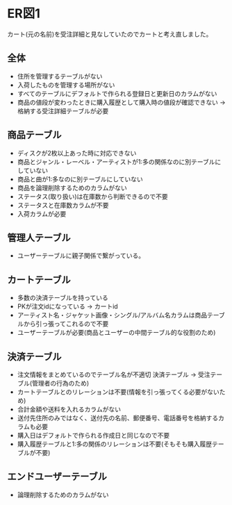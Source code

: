 # ER図1

カート(元の名前)を受注詳細と見なしていたのでカートと考え直しました。

## 全体
- 住所を管理するテーブルがない
- 入荷したものを管理する場所がない
- すべてのテーブルにデフォルトで作られる登録日と更新日のカラムがない
- 商品の値段が変わったときに購入履歴として購入時の値段が確認できない → 格納する受注詳細テーブルが必要

## 商品テーブル
- ディスクが2枚以上あった時に対応できない
- 商品とジャンル・レーベル・アーティストが1:多の関係なのに別テーブルにしていない
- 商品と曲が1:多なのに別テーブルにしていない
- 商品を論理削除するためのカラムがない
- ステータス(取り扱い)は在庫数から判断できるので不要
- ステータスと在庫数カラムが不要
- 入荷カラムが必要

## 管理人テーブル
- ユーザーテーブルに親子関係で繋がっている。

## カートテーブル
- 多数の決済テーブルを持っている
- PKが注文idになっている → カートid
- アーティスト名・ジャケット画像・シングル/アルバム名カラムは商品テーブルから引っ張ってこれるので不要
- ユーザーテーブルが必要(商品とユーザーの中間テーブル的な役割のため)

## 決済テーブル
- 注文情報をまとめているのでテーブル名が不適切 決済テーブル → 受注テーブル(管理者の行為のため) 
- カートテーブルとのリレーションは不要(情報を引っ張ってくる必要がないため)
- 合計金額や送料を入れるカラムがない
- 送付先住所のみではなく、送付先の名前、郵便番号、電話番号を格納するカラムも必要
- 購入日はデフォルトで作られる作成日と同じなので不要
- 購入履歴テーブルと1:多の関係のリレーションは不要(そもそも購入履歴テーブルが不要)

## エンドユーザーテーブル
- 論理削除するためのカラムがない
